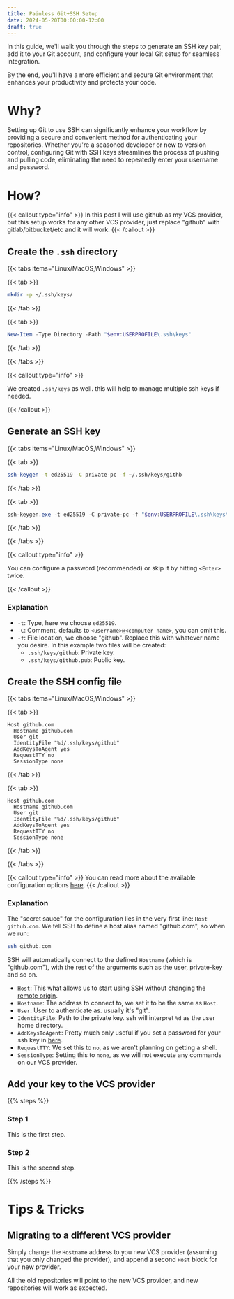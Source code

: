 ```yaml
---
title: Painless Git+SSH Setup
date: 2024-05-20T00:00:00-12:00
draft: true
---
```


In this guide, we'll walk you through the steps to generate an SSH key pair, add it to your Git account, and configure your local Git setup for seamless integration. 

By the end, you'll have a more efficient and secure Git environment that enhances your productivity and protects your code.

# Why?

Setting up Git to use SSH can significantly enhance your workflow by providing a secure and convenient method for authenticating your repositories. Whether you're a seasoned developer or new to version control, configuring Git with SSH keys streamlines the process of pushing and pulling code, eliminating the need to repeatedly enter your username and password.

# How?

{{< callout type="info" >}}
In this post I will use github as my VCS provider, but this setup works for any other VCS provider, just replace "github" with gitlab/bitbucket/etc and it will work.
{{< /callout >}}

## Create the `.ssh` directory 

{{< tabs items="Linux/MacOS,Windows" >}}

  {{< tab >}}
  ```bash
  mkdir -p ~/.ssh/keys/
  ```
  {{< /tab >}}

  {{< tab >}}
  ```powershell
  New-Item -Type Directory -Path "$env:USERPROFILE\.ssh\keys" 
  ```
  {{< /tab >}}

{{< /tabs >}}

{{< callout type="info" >}}

We created `.ssh/keys` as well. this will help to manage multiple ssh keys if needed.

{{< /callout >}}

## Generate an SSH key
{{< tabs items="Linux/MacOS,Windows" >}}

  {{< tab >}}
  ```bash
  ssh-keygen -t ed25519 -C private-pc -f ~/.ssh/keys/githb
  ```
  {{< /tab >}}

  {{< tab >}}
  ```powershell
  ssh-keygen.exe -t ed25519 -C private-pc -f "$env:USERPROFILE\.ssh\keys\github" 
  ```
  {{< /tab >}}

{{< /tabs >}}

{{< callout type="info" >}}

You can configure a password (recommended) or skip it by hitting `<Enter>` twice.

{{< /callout >}}

### Explanation
- `-t`: Type, here we choose `ed25519`.
- `-C`: Comment, defaults to `<username>@<computer name>`, you can omit this.
- `-f`: File location, we choose "github". Replace this with whatever name you desire. In this example two files will be created:
  * `.ssh/keys/github`: Private key.
  * `.ssh/keys/github.pub`: Public key.

## Create the SSH config file

{{< tabs items="Linux/MacOS,Windows" >}}

{{< tab >}}
  ```ssh-config {linenos=table,linenostart=1,filename=".ssh/config"}
  Host github.com
    Hostname github.com
    User git
    IdentityFile "%d/.ssh/keys/github"
    AddKeysToAgent yes
    RequestTTY no
    SessionType none
  ```
  {{< /tab >}}

  {{< tab >}}
  ```ssh-config {linenos=table,linenostart=1,filename=".ssh\config"}
  Host github.com
    Hostname github.com
    User git
    IdentityFile "%d/.ssh/keys/github"
    AddKeysToAgent yes
    RequestTTY no
    SessionType none
  ```
  {{< /tab >}}

{{< /tabs >}}

{{< callout type="info" >}}
You can read more about the available configuration options [here](https://man.openbsd.org/ssh_config).
{{< /callout >}}

### Explanation
The "secret sauce" for the configuration lies in the very first line: `Host github.com`. We tell SSH to define a host alias named "github.com", so when we run:

```bash
ssh github.com
```

SSH will automatically connect to the defined `Hostname` (which is "github.com"), with the rest of the arguments such as the user, private-key and so on.

- `Host`: This what allows us to start using SSH without changing the [remote origin](https://git-scm.com/book/en/v2/Git-Basics-Working-with-Remotes).
- `Hostname`: The address to connect to, we set it to be the same as `Host`.
- `User`: User to authenticate as. usually it's "git".
- `IdentityFile`: Path to the private key. ssh will interpret `%d` as the user home directory.
- `AddKeysToAgent`: Pretty much only useful if you set a password for your ssh key in [here](#generate-an-ssh-key).
- `RequestTTY`: We set this to `no`, as we aren't planning on getting a shell.
- `SessionType`: Setting this to `none`, as we will not execute any commands on our VCS provider.


## Add your key to the VCS provider

{{% steps %}}

### Step 1

This is the first step.

### Step 2

This is the second step.

{{% /steps %}}

# Tips & Tricks 
## Migrating to a different VCS provider 
Simply change the `Hostname` address to you new VCS provider (assuming that you only changed the provider), and append a second `Host` block for your new provider.

All the old repositories will point to the new VCS provider, and new repositories will work as expected.
